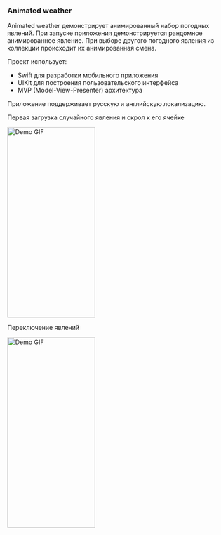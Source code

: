 ### Animated weather

Animated weather демонстрирует анимированный набор погодных явлений. При запуске приложения демонстрируется рандомное анимированное  явление. При выборе другого погодного явления из коллекции происходит их анимированная смена.

Проект использует:

- Swift для разработки мобильного приложения
- UIKit для построения пользовательского интерфейса
- MVP (Model-View-Presenter) архитектура

Приложение поддерживает русскую и английскую локализацию.

Первая загрузка случайного явления и скрол к его ячейке
<p align="left">
  <img src="https://github.com/kazarinaJu/weather/blob/main/snow.gif?raw=true" width="200" height="434" alt="Demo GIF">
</p>

Переключение явлений
<p align="left">
  <img src="https://github.com/kazarinaJu/weather/blob/main/weather.gif?raw=true" width="200" height="434" alt="Demo GIF">
</p>


